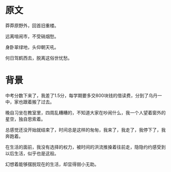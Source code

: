 # 原文

莽莽原野外，回首旧重楼。

远离喧闹市，不受硝烟愁。

身卧翠绿地，头仰朝天吼。

何日驾鹤西去，脱离这俗世忧愁。

# 背景

中考分数下来了，我差了1.5分，每学期要多交800块钱的借读费，分到了乌丹一中，家也跟着搬了过去。

晚自习坐在教室里，四周乱糟糟的，不知道大家在吵闹什么，我一个人望着窗外的星空，独自思索着。

总感觉还没开始就结束了，时间总是这样的匆匆，我来了，我走了，我停下了，我奔跑着。

在生活的面前，我没有选择的权力，被时间的洪流推搡着往前走，隐隐约约感受到以后生活，似乎也是这般。

幻想着能够摆脱现在的生活，却显得弱小无助。
